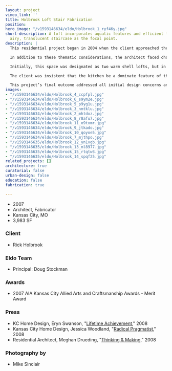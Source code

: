 ```yaml
---
layout: project
vimeo_link: ''
title: Holbrook Loft Stair Fabrication
position: 
hero_image: "/v1593146634/eldo/Holbrook_1_ryf46y.jpg"
short-description: A loft incorporates aquatic features and efficient looks with an
  airy, translucent staircase as the focal point.
description: |
  This residential project began in 2004 when the client approached the architect with an opportunity to develop the interior architecture of his empty warm shell loft space. The building which houses the loft was originally constructed in the early 1900s and features an unfinished wood heavy timber construction. This loft serves as a part-time residence for the client, a local tech-industry professional. The intimately involved client had thematic demands that he requested the architect take into consideration when designing the space. He wanted to reflect an efficient look, evocative of his industry’s standards, and incorporate aquatic colors and features, reminiscent of his days playing for the United States Olympic water polo team.

  In addition to these thematic considerations, the architect faced challenges posed by integrating the raw, existing structure with the new architecture. The unfinished timbers were integrated into the modernist design, creating a distinguished mix of the old and the new.

  Initially, this space was designated as two warm shell lofts, but in order to locate enough space to satisfy all of the client’s residential needs, the two lofts were combined to form one loft. Because of this new arrangement, the architect was faced with how best to solve the design challenge posed by the fabrication of a new staircase. The client encouraged the architect to produce a staircase that would be the focal point of the entry lobby, and one that would generate conversation and attention. An innovative suspended staircase design was selected, which appears to float and features transparent glass treads. This design keeps the open appeal of the entry and required no bearing walls, but instead employed a system of steel tube ballasts, railings, and lateral bracings The airy, translucent result was an additional nod to the client’s passion for the aquatic. The final space features three bedrooms, including a master bedroom on the second level, with the kitchen and open entertainment room located on the main level.

  The client was insistent that the kitchen be a dominate feature of the loft because of the role it would play in entertaining clients and friends. This space features walnut cabinets, white oak flooring, stainless steel appliances and an 18x4 foot prep island. The kitchen opens into large open room, which can be utilized by the client in a number of ways. The new space design relies heavily on natural lighting sources, borrowing light from one room to another. The architect also took into consideration the client’s desire to be able to view the city’s performing arts center from as many vantage points as possible when arranging the space’s room enclosures. The bathroom features a ceramic alcove bathtub, a steam shower, and sliding panels that open up to the exterior porch, allowing natural ventilation and ambient light to illuminate the bathroom.

  This project’s final outcome addressed all initial design concerns and left the client satisfied with the new interior. The cooperative relationship forged between the client and architect helped to create an inviting and original living space.
images:
- "/v1593146634/eldo/Holbrook_4_ccpfpl.jpg"
- "/v1593146634/eldo/Holbrook_6_s9ym2e.jpg"
- "/v1593146634/eldo/Holbrook_5_p9yg1u.jpg"
- "/v1593146634/eldo/Holbrook_3_nmtklu.jpg"
- "/v1593146634/eldo/Holbrook_2_mhtdxz.jpg"
- "/v1593146634/eldo/Holbrook_8_r8afu7.jpg"
- "/v1593146634/eldo/Holbrook_11_o9txmr.jpg"
- "/v1593146634/eldo/Holbrook_9_jtkado.jpg"
- "/v1593146634/eldo/Holbrook_10_qoyoe5.jpg"
- "/v1593146634/eldo/Holbrook_7_mjthpo.jpg"
- "/v1593146635/eldo/Holbrook_12_yn1vgb.jpg"
- "/v1593146635/eldo/Holbrook_13_ml8977.jpg"
- "/v1593146635/eldo/Holbrook_15_rtqtw3.jpg"
- "/v1593146635/eldo/Holbrook_14_spqf25.jpg"
related_projects: []
architecture: true
curatorial: false
urban-design: false
education: false
fabrication: true

---
```

* 2007
* Architect, Fabricator
* Kansas City, MO
* 3,983 SF

### Client

* Rick Holbrook

### Eldo Team

* Principal: Doug Stockman

### Awards

* 2007 AIA Kansas City Allied Arts and Craftsmanship Awards - Merit Award

### Press

* KC Home Design, Eryn Swanson, "[Lifetime Achievement](downloads.ctfassets.net/7ceafwpo4r5g/37XvC6afNSJrdmlGiCKTzr/022f108049b58e6bbf2c3708827cfd2c/2008-el_dorado_-KC_HomeDesign.pdf )," 2008
* Kansas City Home Design, Jessica Woodland, "[Radical Pragmatist](assets.ctfassets.net/7ceafwpo4r5g/5g5T2sJj9nQxDum7HZvM7G/fdc9d0fa82fe269389a26c6d63735edc/2008-Doug-KC_Home_Deisgn.pdf)," 2008
* Residential Architect, Meghan Drueding, "[Thinking & Making](downloads.ctfassets.net/7ceafwpo4r5g/2DKTrOaqQQ9540CH16Di55/defa50693a0db20cd794b683e4714ba1/2008-el_dorado-Residential_Architect_Cover_Story.pdf)," 2008

### Photography by

* Mike Sinclair